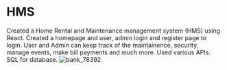 # HMS
Created a Home Rental and Maintenance management system (HMS) using React. Created a homepage and user, admin login and register page to login. User and Admin can keep track of the maintainence, security, manage events, make bill payments and much more. Used various APIs. SQL for database.
![bank_78392](https://github.com/user-attachments/assets/669dc591-d546-4df8-a071-004e9ba1d1c6)
